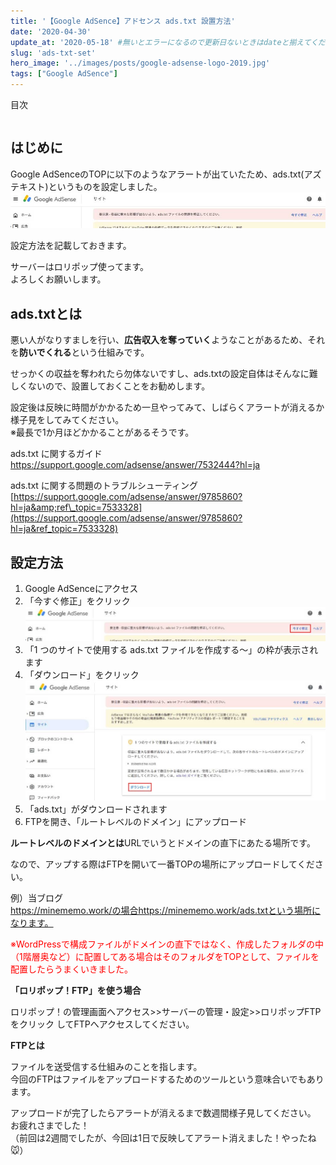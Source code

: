 ```yaml
---
title: '【Google AdSence】アドセンス ads.txt 設置方法'
date: '2020-04-30'
update_at: '2020-05-18' #無いとエラーになるので更新日ないときはdateと揃えてください。
slug: 'ads-txt-set'
hero_image: '../images/posts/google-adsense-logo-2019.jpg'
tags: ["Google AdSence"]
---
```


<div class="toc-title">目次</div>

```toc
```


はじめに
----

Google AdSenceのTOPに以下のようなアラートが出ていたため、ads.txt(アズテキスト)というものを設定しました。  
![ads-txtアラート](../images/posts/ads-txt01.jpg)

設定方法を記載しておきます。

サーバーはロリポップ使ってます。  
よろしくお願いします。

ads.txtとは
---------

悪い人がなりすましを行い、**広告収入を奪っていく**ようなことがあるため、それを**防いでくれる**という仕組みです。

せっかくの収益を奪われたら勿体ないですし、ads.txtの設定自体はそんなに難しくないので、設置しておくことをお勧めします。

設定後は反映に時間がかかるため一旦やってみて、しばらくアラートが消えるか様子見をしてみてください。  
※最長で1か月ほどかかることがあるそうです。

<div class="boxparts ref">
  <div class="title"></div>
  
ads.txt に関するガイド  
<https://support.google.com/adsense/answer/7532444?hl=ja>

ads.txt に関する問題のトラブルシューティング  
[https://support.google.com/adsense/answer/9785860?hl=ja&amp;ref\_topic=7533328](https://support.google.com/adsense/answer/9785860?hl=ja&ref_topic=7533328)
</div>


設定方法
----

1. Google AdSenceにアクセス
2. 「今すぐ修正」をクリック![ads-txt02](../images/posts/ads-txt02.jpg)
3. 「1 つのサイトで使用する ads.txt ファイルを作成する～」の枠が表示されます
4. 「ダウンロード」をクリック![ads-txt03](../images/posts/ads-txt03.jpg)
5. 「ads.txt」がダウンロードされます
6. FTPを開き、「ルートレベルのドメイン」にアップロード


<div class="boxparts point">
  <div class="title"></div>
  
**ルートレベルのドメインとは**URLでいうとドメインの直下にあたる場所です。  

なので、アップする際はFTPを開いて一番TOPの場所にアップロードしてください。

例）当ブログ  
https://minememo.work/の場合https://minememo.work/ads.txtという場所になります。

<span style="color: #ff0000;">※WordPressで構成ファイルがドメインの直下ではなく、作成したフォルダの中（1階層奥など）に配置してある場合はそのフォルダをTOPとして、ファイルを配置したらうまくいきました。</span>
</div>

<div class="boxparts memo">
  <div class="title"></div>
  
**「ロリポップ！FTP」を使う場合**   

ロリポップ！の管理画面へアクセス&gt;&gt;サーバーの管理・設定&gt;&gt;ロリポップFTPをクリック してFTPへアクセスしてください。
</div>


<div class="boxparts memo">
  <div class="title"></div>
  
**FTPとは**   

ファイルを送受信する仕組みのことを指します。  
今回のFTPはファイルをアップロードするためのツールという意味合いでもあります。
</div>


<div class="balloon">
  <div class="icon"></div>
  <div class="talk">
アップロードが完了したらアラートが消えるまで数週間様子見してください。<br>  
お疲れさまでした！<br>
（前回は2週間でしたが、今回は1日で反映してアラート消えました！やったね🐭）
  </div>
</div>
